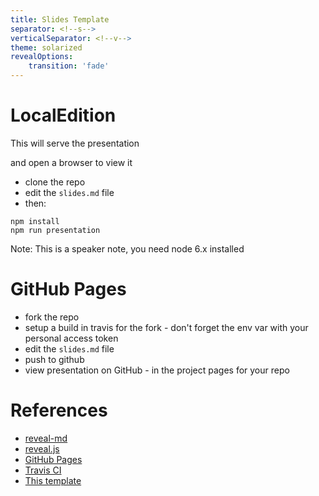 ```yaml
---
title: Slides Template
separator: <!--s-->
verticalSeparator: <!--v-->
theme: solarized
revealOptions:
    transition: 'fade'
---
```

# LocalEdition

This will serve the presentation

and open a browser to view it

* clone the repo
* edit the `slides.md` file
* then:
```
npm install
npm run presentation
```

Note: This is a speaker note, you need node 6.x installed

<!--s-->

# GitHub Pages

* fork the repo
* setup a build in travis for the fork - don't forget the env var with your personal access token
* edit the `slides.md` file
* push to github
* view presentation on GitHub - in the project pages for your repo

<!--v-->

# References

* [reveal-md](https://github.com/webpro/reveal-md)
* [reveal.js](http://lab.hakim.se/reveal-js)
* [GitHub Pages](https://pages.github.com)
* [Travis CI](https://travis-ci.org)
* [This template](https://github.com/martinmurphy/slidestemplate)
